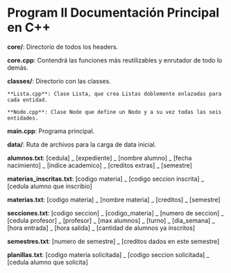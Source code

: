 # Program II Documentación Principal en C++

**core/**: Directorio de todos los headers.

  **core.cpp**: Contendrá las funciones más reutilizables y enrutador de todo lo demás.

  **classes/**: Directorio con las classes.

    **Lista.cpp**: Clase Lista, que crea Listas doblemente enlazadas para cada entidad.

    **Node.cpp**: Clase Node que define un Nodo y a su vez todas las seis entidades.

**main.cpp**: Programa principal.

**data/**: Ruta de archivos para la carga de data inicial.

**alumnos.txt**:  [cedula] _ [expediente] _ [nombre alumno] _ [fecha nacimiento] _ [indice academico] _ [creditos extras] _ [semestre]

**materias_inscritas.txt**: [codigo materia] _ [codigo seccion inscrita] _ [cedula alumno que inscribio]

**materias.txt**: [codigo materia] _ [nombre materia] _ [creditos] _ [semestre]

**secciones.txt**: [codigo seccion] _ [codigo_materia] _ [numero de seccion] _ [cedula profesor] _ [profesor] _ [max alumnos] _ [turno] _ [dia_semana] _ [hora entrada] _ [hora salida] _ [cantidad de alumnos ya inscritos]

**semestres.txt**: [numero de semestre] _ [creditos dados en este semestre]

**planillas.txt**: [codigo materia solicitada] _ [codigo seccion solicitada] _ [cedula alumno que solicita]
